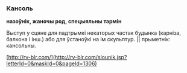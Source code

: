 ### Кансоль
**назоўнік, жаночы род, спецыяльны тэрмін**

Выступ у сцяне для падтрымкі некаторых частак будынка (карніза, балкона і інш.) або для ўстаноўкі на ім скульптур. || прыметнік: кансольны.

<a rel="author">[http://rv-blr.com/](http://rv-blr.com/slounik.jsp?letterId=0&maskId=0&pageId=1306)</a>
